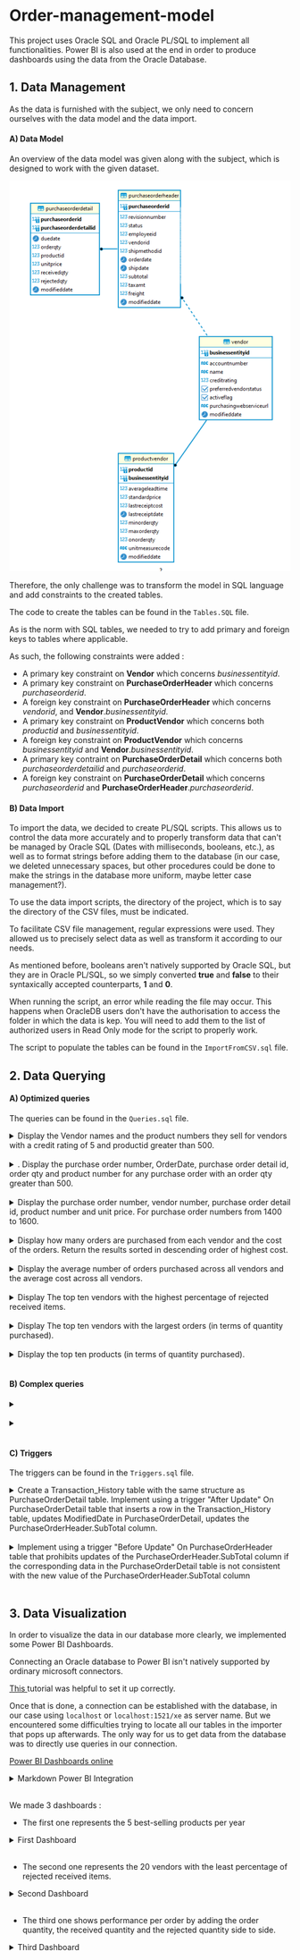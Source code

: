 # Order-management-model

This project uses Oracle SQL and Oracle PL/SQL to implement all functionalities.
Power BI is also used at the end in order to produce dashboards using the data from the Oracle Database.

## 1. Data Management

As the data is furnished with the subject, we only need to concern ourselves with the data model and the data import.

#### A) Data Model

An overview of the data model was given along with the subject, which is designed to work with the given dataset.

![Image not found](https://github.com/Pierrotpsy/Order-management-model/blob/main/Media/model.PNG)

Therefore, the only challenge was to transform the model in SQL language and add constraints to the created tables.

The code to create the tables can be found in the `Tables.SQL` file. 

As is the norm with SQL tables, we needed to try to add primary and foreign keys to tables where applicable.

As such, the following constraints were added : 
- A primary key constraint on **Vendor** which concerns *businessentityid*.
- A primary key constraint on **PurchaseOrderHeader** which concerns *purchaseorderid*.
- A foreign key constraint on **PurchaseOrderHeader** which concerns *vendorid*, and **Vendor**.*businessentityid*.
- A primary key constraint on **ProductVendor** which concerns both *productid* and *businessentityid*.
- A foreign key constraint on **ProductVendor** which concerns *businessentityid* and **Vendor**.*businessentityid*.
- A primary key contraint on **PurchaseOrderDetail** which concerns both *purchaseorderdetailid* and *purchaseorderid*.
- A foreign key constraint on **PurchaseOrderDetail** which concerns *purchaseorderid* and **PurchaseOrderHeader**.*purchaseorderid*.

#### B) Data Import

To import the data, we decided to create PL/SQL scripts. This allows us to control the data more accurately and to properly transform data that can't be managed by Oracle SQL (Dates with milliseconds, booleans, etc.), as well as to format strings before adding them to the database (in our case, we deleted unnecessary spaces, but other procedures could be done to make the strings in the database more uniform, maybe letter case management?).

To use the data import scripts, the directory of the project, which is to say the directory of the CSV files, must be indicated.

To facilitate CSV file management, regular expressions were used. They allowed us to precisely select data as well as transform it according to our needs.

As mentioned before, booleans aren't natively supported by Oracle SQL, but they are in Oracle PL/SQL, so we simply converted **true** and **false** to their syntaxically accepted counterparts, **1** and **0**.

When running the script, an error while reading the file may occur. This happens when OracleDB users don't have the authorisation to access the folder in which the data is kep. You will need to add them to the list of authorized users in Read Only mode for the script to properly work.

The script to populate the tables can be found in the `ImportFromCSV.sql` file.

## 2. Data Querying

#### A) Optimized queries

The queries can be found in the `Queries.sql` file.

<details>
    <summary>Display the Vendor names and the product numbers they sell for vendors with a credit rating of 5 and productid greater than 500.</summary>


```sql
SELECT name, productid  
    FROM vendor   
        INNER JOIN productvendor  
            ON (vendor.businessentityid = productvendor.businessentityid)  
    WHERE (creditrating = 5) AND (productid > 500);  
        -- Cost : 4
```

![Image not found](https://github.com/Pierrotpsy/Order-management-model/blob/main/Media/2.A.PNG)
</details>

<br>

<details>
    <summary>. Display the purchase order number, OrderDate, purchase order detail id, order qty and product number for any purchase order with an order qty greater than 500.</summary>

```sql
SELECT purchaseorderheader.purchaseorderid, orderdate, purchaseorderdetailid, orderqty, productid  
    FROM purchaseorderheader  
        INNER JOIN purchaseorderdetail  
            ON (purchaseorderheader.purchaseorderid = purchaseorderdetail.purchaseorderid)  
    WHERE orderqty > 500;  
        -- Cost : 30

-- Using materialized view :

CREATE materialized view product1  
    build immediate  
    refresh complete on demand  
    as  
        SELECT purchaseorderheader.purchaseorderid, orderdate, purchaseorderdetailid, orderqty,  
            productid, vendorid, unitprice  
        FROM purchaseorderheader  
            INNER JOIN purchaseorderdetail  
                ON (purchaseorderheader.purchaseorderid = purchaseorderdetail.purchaseorderid);  
        
SELECT purchaseorderid, orderdate, purchaseorderdetailid, orderqty, productid  
    FROM product1  
        WHERE orderqty > 500;  
        -- Cost : 14
```

![Image not found](https://github.com/Pierrotpsy/Order-management-model/blob/main/Media/2.B.PNG)
</details>

<br>

<details>
    <summary>Display the purchase order number, vendor number, purchase order detail id, product number and unit price. For purchase order numbers from 1400 to 1600.</summary>

```sql
SELECT purchaseorderheader.purchaseorderid, vendorid, purchaseorderdetailid, productid, unitprice  
    FROM purchaseorderheader  
        INNER JOIN purchaseorderdetail  
            ON (purchaseorderheader.purchaseorderid = purchaseorderdetail.purchaseorderid)  
    WHERE purchaseorderheader.purchaseorderid BETWEEN 1400 AND 1600;  
        -- Cost : 30  

-- Using materialized view :  
      
SELECT purchaseorderid, vendorid, purchaseorderdetailid, productid, unitprice   
    FROM product1  
        WHERE purchaseorderid BETWEEN 1400 AND 1600;  
        -- Cost : 14  

DROP materialized view product1;
```

![Image not found](https://github.com/Pierrotpsy/Order-management-model/blob/main/Media/2.C.PNG)
</details>

<br>

<details>
    <summary>Display how many orders are purchased from each vendor and the cost of the orders. Return the results sorted in descending order of highest cost.</summary>

```sql
SELECT COUNT(purchaseorderid) AS numberorder,  
    vendorid, SUM(subtotal + freight + taxamt) AS ordercost  
    FROM purchaseorderheader  
        INNER JOIN vendor  
            ON vendorid = businessentityid  
    GROUP BY vendorid  
    ORDER BY ordercost DESC;  
        -- Cost : 14  
        
-- Using materialized view :  
 
CREATE materialized view vendor  
    build immediate  
    refresh complete on demand  
    as  
        SELECT COUNT(purchaseorderid) AS numberorder,  
            vendorid, SUM(subtotal + freight + taxamt) AS ordercost  
        FROM purchaseorderheader  
            INNER JOIN vendor  
                ON vendorid = businessentityid  
        GROUP BY vendorid;  

SELECT * FROM vendor  
    ORDER BY ordercost DESC;  
        -- Cost : 3  
```

![Image not found](https://github.com/Pierrotpsy/Order-management-model/blob/main/Media/2.D.PNG)
</details>

<br>

<details>
    <summary>Display the average number of orders purchased across all vendors and the average cost across all vendors.</summary>

```sql
SELECT round(AVG(numberorder), 3), round(AVG(ordercost),3)  
    FROM(  
        SELECT COUNT(purchaseorderid) AS numberorder,  
            vendorid, SUM(subtotal + freight + taxamt) AS ordercost  
            FROM purchaseorderheader  
                INNER JOIN vendor  
                    ON vendorid = businessentityid  
            GROUP BY vendorid);  
        -- Cost : 13  
        
-- Using materialized view :  
     
SELECT round(AVG(numberorder), 3), round(AVG(ordercost),3)   
    FROM vendor;  
        -- Cost : 2  

DROP materialized view vendor;  
```

![Image not found](https://github.com/Pierrotpsy/Order-management-model/blob/main/Media/2.E.PNG)
</details>

<br>

<details>
    <summary>Display The top ten vendors with the highest percentage of rejected received items.</summary>

```sql
SELECT vendorid, round((100*SUM(rejectedqty) / SUM(receivedqty)),3) AS percentagerejected  
    FROM purchaseorderheader  
        INNER JOIN purchaseorderdetail  
            ON (purchaseorderheader.purchaseorderid = purchaseorderdetail.purchaseorderid)  
    GROUP BY vendorid  
    ORDER BY percentagerejected DESC FETCH FIRST 10 ROWS ONLY;  
        -- Cost : 34  

-- Using materialized view :  

CREATE materialized view product2  
    build immediate  
    refresh complete on demand  
    as  
        SELECT vendorid, orderqty, purchaseorderdetailid, rejectedqty, receivedqty, productid  
        FROM purchaseorderheader  
            INNER JOIN purchaseorderdetail  
                ON (purchaseorderheader.purchaseorderid = purchaseorderdetail.purchaseorderid);  

SELECT vendorid, round((100*SUM(rejectedqty) / SUM(receivedqty)),3) AS percentagerejected  FROM product2  
    GROUP BY vendorid  
    ORDER BY percentagerejected DESC FETCH FIRST 10 ROWS ONLY;  
        -- Cost : 14  
```

![Image not found](https://github.com/Pierrotpsy/Order-management-model/blob/main/Media/2.F.PNG)
</details>

<br>

<details>
    <summary>Display The top ten vendors with the largest orders (in terms of quantity purchased).</summary>

```sql
SELECT vendorid, SUM(orderqty) AS qty  
    FROM purchaseorderheader  
        INNER JOIN purchaseorderdetail  
            ON (purchaseorderheader.purchaseorderid = purchaseorderdetail.purchaseorderid)  
    GROUP BY vendorid  
    ORDER BY qty DESC FETCH FIRST 10 ROWS ONLY;  
        -- Cost : 34  

-- Using materialized view :  

SELECT vendorid, SUM(orderqty) AS qty FROM product2  
    GROUP BY vendorid   
    ORDER BY qty DESC FETCH FIRST 10 ROWS ONLY;  
        -- Cost : 14        
```

![Image not found](https://github.com/Pierrotpsy/Order-management-model/blob/main/Media/2.G_1.PNG)

```sql
SELECT vendorid, SUM(orderqty) AS sumorder  
    FROM purchaseorderheader  
        INNER JOIN purchaseorderdetail  
            ON (purchaseorderheader.purchaseorderid = purchaseorderdetail.purchaseorderid)  
    GROUP BY purchaseorderdetailid, vendorid  
    ORDER BY sumorder DESC FETCH FIRST 10 ROWS ONLY;  
-- Can display the same vendor several times?  
        -- Cost : 34  

-- Using materialized view :  

SELECT vendorid, SUM(orderqty) AS sumorder  
    FROM product2  
    GROUP BY purchaseorderdetailid, vendorid  
    ORDER BY sumorder DESC FETCH FIRST 10 ROWS ONLY;  
        -- Cost : 14  
```

![Image not found](https://github.com/Pierrotpsy/Order-management-model/blob/main/Media/2.G_2.PNG)
</details>

<br>

<details>
    <summary>Display the top ten products (in terms of quantity purchased).</summary>

```sql
SELECT productid, SUM(orderqty) AS qtypurchased  
    FROM purchaseorderdetail  
    GROUP BY productid   
    ORDER BY qtypurchased DESC FETCH FIRST 10 ROWS ONLY;  
        -- Cost : 22  

-- Using materialized view :  

SELECT productid, SUM(orderqty) AS qtypurchased  
    FROM product2  
    GROUP BY productid  
    ORDER BY qtypurchased DESC FETCH FIRST 10 ROWS ONLY;  
        -- Cost : 14  
        
DROP materialized view product2;  
```

![Image not found](https://github.com/Pierrotpsy/Order-management-model/blob/main/Media/2.H.PNG)
</details>

<br>

#### B) Complex queries

<details>
    <summary></summary>

```sql
SELECT purchaseorderdetail.productid,  
        SUM(purchaseorderdetail.unitprice*purchaseorderdetail.orderqty) AS amount,  
        EXTRACT(YEAR FROM purchaseorderdetail.duedate) AS year  
    FROM purchaseorderdetail  
        INNER JOIN productvendor  
            ON (purchaseorderdetail.productid = productvendor.productid)  
    GROUP BY purchaseorderdetail.productid, EXTRACT(YEAR from purchaseorderdetail.duedate)  
    ORDER BY year asc, amount desc;  
        -- Cost : 282  

-- Using materialsed view :  

CREATE materialized view purchase  
    build immediate  
    refresh complete on demand  
    as  
        SELECT purchaseorderdetail.productid, purchaseorderdetail.unitprice, purchaseorderdetail.orderqty,  
            EXTRACT(YEAR FROM purchaseorderdetail.duedate) AS year,  
            businessentityid, rejectedqty, receivedqty  
        FROM purchaseorderdetail  
            INNER JOIN productvendor  
                ON (purchaseorderdetail.productid = productvendor.productid);  

SELECT productid, SUM(unitprice*orderqty) AS amount, year  
    FROM purchase  
    GROUP BY productid, year  
    ORDER BY year asc, amount desc;  
        -- Cost : 26  
```

![Image not found](https://github.com/Pierrotpsy/Order-management-model/blob/main/Media/2.I_1.PNG)
</details>

<br>

<details>
    <summary></summary>

```sql
SELECT productvendor.businessentityid, name,  
    100*SUM(rejectedqty)/SUM(receivedqty) AS rejected,  
    SUM(orderqty), SUM(receivedqty), SUM(rejectedqty)  
    FROM purchaseorderdetail  
        INNER JOIN productvendor  
            ON (purchaseorderdetail.productid = productvendor.productid)  
        INNER JOIN vendor  
            ON (productvendor.businessentityid = vendor.businessentityid)  
    GROUP BY productvendor.businessentityid, name  
    ORDER BY rejected asc;  
        -- Cost : 26  

-- Using materialsed view :  

SELECT purchase.businessentityid, name,  
    100*SUM(rejectedqty)/SUM(receivedqty) AS rejected,  
    SUM(orderqty), SUM(receivedqty), SUM(rejectedqty)  
    FROM purchase  
        INNER JOIN vendor  
            ON (purchase.businessentityid = vendor.businessentityid)  
    GROUP BY purchase.businessentityid, name   
    ORDER BY rejected asc;  
        -- Cost : 28  
            --> The query that doesn't use the materialzed view is faster than the one using it.  

DROP materialized view purchase;  

```

![Image not found](https://github.com/Pierrotpsy/Order-management-model/blob/main/Media/2.I_2.PNG)
</details>

<br>

#### C) Triggers

The triggers can be found in the `Triggers.sql` file.

<details>
    <summary>Create a Transaction_History table with the same structure as
PurchaseOrderDetail table. Implement using a trigger "After Update" On
PurchaseOrderDetail table that inserts a row in the Transaction_History table, updates ModifiedDate in PurchaseOrderDetail, updates the PurchaseOrderHeader.SubTotal column.</summary>

<br>

The **TransactionHistory** table was easy to create.

```sql
--drop table TransactionHistory;

create table TransactionHistory(
   purchaseorderid number(10),
   purchaseorderdetailid number(10),
   duedate date,
   orderqty number(10),
   productid number(10),
   unitprice number,
   receivedqty number(10),
   rejectedqty number(10),
   modifieddate date
);
```

As for the trigger, it is asked that the trigger modifies the modified date of the table it applies to. However, this is by definition not permitted by Oracle SQL using an **AFTER UPDATE** trigger and will throw a mutating table error (*ORA-04091*). 
Therefore, we decided to implement a **BEFORE UPDATE** trigger which allows such an update. This doesn't change anything else in the trigger, since the two other functionalities would also work in an **AFTER UPDATE** trigger.

Here is the code for the trigger : 

```sql
--drop trigger Trig_After_POD_Update;

create or replace trigger Trig_Before_POD_Update
before update on PurchaseOrderDetail 
for each row
DECLARE  
BEGIN 
    select CURRENT_TIMESTAMP into :new.modifieddate from dual;
    
    insert into TransactionHistory values (
            :new.purchaseorderid,
            :new.purchaseorderdetailid,
            :new.duedate,
            :new.orderqty,
            :new.productid,
            :new.unitprice,
            :new.receivedqty,
            :new.rejectedqty,
            :new.modifieddate
            );
            
    update PurchaseOrderHeader 
        set subtotal = :new.orderqty*:new.unitprice 
            - :old.orderqty*:old.unitprice 
            + subtotal 
        where purchaseorderid = :new.purchaseorderid;
END;
/

--update PurchaseOrderDetail set unitprice = 10, orderqty = 1 where purchaseorderdetailid = 2;

```

</details>

<br>

<details>
    <summary>Implement using a trigger "Before Update" On PurchaseOrderHeader table that prohibits updates of the PurchaseOrderHeader.SubTotal column if the corresponding data in the PurchaseOrderDetail table is not consistent with the new value of the PurchaseOrderHeader.SubTotal column</summary>

<br>

Here is the code for the trigger : 

```sql
--drop trigger Trig_Before_POH_Update;

create or replace trigger Trig_Before_POH_Update
before update of subtotal on PurchaseOrderHeader 
for each row
DECLARE  
    invalidSubtotal exception;
    subtotalHeader PurchaseOrderHeader.subtotal%TYPE;
    subtotalDetail PurchaseOrderHeader.subtotal%TYPE;
BEGIN 
    select sum(orderqty*unitprice) into subtotalDetail 
        from PurchaseOrderDetail 
        where purchaseorderid = :new.purchaseorderid 
        group by purchaseorderid;

    subtotalHeader := :new.subtotal;
    if(subtotalHeader != subtotalDetail)
    then 
        raise invalidSubtotal;
    end if;
    
EXCEPTION 
    when invalidSubtotal then
    raise_application_error(-20010, 'Subtotal does not match the amounts in the PurchaseOrderDetail table');
END;
/

--update PurchaseOrderHeader set subtotal = 10 where purchaseorderid = 2;
```

![Image not found](link)
</details>

<br>


## 3. Data Visualization

In order to visualize  the data in our database more clearly, we implemented some Power BI Dashboards. 

Connecting an Oracle database to Power BI isn't natively supported by ordinary microsoft connectors.

[This ](https://www.oracle.com/a/ocom/docs/database/microsoft-powerbi-connection-adw.pdf) tutorial was helpful to set it up correctly.

Once that is done, a connection can be established with the database, in our case using `localhost` or `localhost:1521/xe` as server name. But we encountered some difficulties trying to locate all our tables in the importer that pops up afterwards. The only way for us to get data from the database was to directly use queries in our connection.

[Power BI Dashboards online](https://app.powerbi.com/links/u8K7Vs41tz?ctid=88eebcae-d6e6-4ef7-bba4-4c34f4c2d5e0&pbi_source=linkShare&bookmarkGuid=72f1d9bc-bd99-4682-88e8-1821c84fd1d5)

<details>
    <summary>Markdown Power BI Integration</summary>

<iframe title="dahsboards" width="1140" height="541.25" src="https://app.powerbi.com/reportEmbed?reportId=f206ee89-df15-4f9b-9e49-79dd3a160089&autoAuth=true&ctid=88eebcae-d6e6-4ef7-bba4-4c34f4c2d5e0" frameborder="0" allowFullScreen="true"></iframe>

</details>

<br>



We made 3 dashboards :
- The first one represents the 5 best-selling products per year

<details>
    <summary>First Dashboard</summary>

The dashboard was generated using this query :
```sql
select purchaseorderdetail.productid,      
    sum(purchaseorderdetail.unitprice*purchaseorderdetail.orderqty) as amount,  
    EXTRACT(YEAR from purchaseorderdetail.duedate) as year 
    from purchaseorderdetail 
        inner join productvendor on (purchaseorderdetail.productid = productvendor.productid) 
    group by purchaseorderdetail.productid, 
            EXTRACT(YEAR from purchaseorderdetail.duedate) 
    order by year asc, 
        amount desc;

```

A rank column was then generated according to each year, and a filter was applied to only select the first 5 products of each year.

Formatting was then applied to the visual in order to emphasize the values and to sort them correctly.

![Image not found](https://github.com/Pierrotpsy/Order-management-model/blob/main/Media/dahsboards-1.png)
</details>

<br>

- The second one represents the 20 vendors with the least percentage of rejected received items.
<details>
    <summary>Second Dashboard</summary>

The dashboard was generated using this query :
```sql
select productvendor.businessentityid, 
    name, 
    100*sum(rejectedqty)/sum(receivedqty) as rejected
    from purchaseorderdetail 
        inner join productvendor on (purchaseorderdetail.productid = productvendor.productid)
        inner join vendor on (productvendor.businessentityid = vendor.businessentityid) 
    group by productvendor.businessentityid, name 
    order by rejected asc;
```

A rank column was then added and a filter was applied to select the first 20 vendors.

Formatting was then applied to the visual in order to emphasize the values and to sort them correctly.

Although the question asked for the first 5 vendors, that wasn't very interesting since the first 5 vendors all have a percentage of rejected received items of 0. So we decided to include the first 20 vendors to make it more pertinent.

![Image not found](https://github.com/Pierrotpsy/Order-management-model/blob/main/Media/dahsboards-2.png)
</details>

<br>

- The third one shows performance per order by adding the order quantity, the received quantity and the rejected quantity side to side.
<details>
    <summary>Third Dashboard</summary>

This dashboard was generated using this query :
```sql
select purchaseorderid, 
    orderqty, 
    receivedqty, 
    rejectedqty 
    from PurchaseOrderDetail;
```

Formatting was then applied to the visual in order to emphasize the three values and to sort them correctly.

![Image not found](https://github.com/Pierrotpsy/Order-management-model/blob/main/Media/dahsboards-3.png)
</details>

<br>

